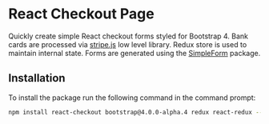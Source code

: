 # React Checkout Page

Quickly create simple React checkout forms styled for Bootstrap 4. Bank cards are processed via [stripe.js](https://stripe.com/docs/stripe.js) low level library. Redux store is used to maintain internal state. Forms are generated using the [SimpleForm](https://www.npmjs.com/package/simpleform) package. 



## Installation

To install the package run the following command in the command prompt:

```sh
npm install react-checkout bootstrap@4.0.0-alpha.4 redux react-redux --save

```


